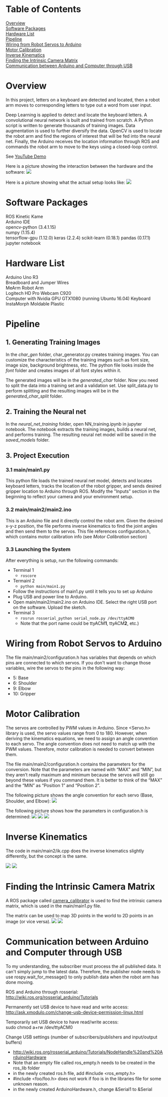# Table of Contents
[Overview](#Overview)  
[Software Packages](#Software-Packages)  
[Hardware List](#Hardware-List)  
[Pipeline](#Pipeline)  
[Wiring from Robot Servos to Arduino](#Wiring-from-Robot-Servos-to-Arduino)  
[Motor Calibration](#Motor-Calibration)  
[Inverse Kinematics](#Inverse-Kinematics)   
[Finding the Intrinsic Camera Matrix](#Finding-the-Intrinsic-Camera-Matrix)  
[Communication between Arduino and Computer through USB](#Communication-between-Arduino-and-Computer-through-USB)

# Overview
In this project, letters on a keyboard are detected and located, then a robot arm moves to corresponding letters to type out a word from user input.

Deep Learning is applied to detect and locate the keyboard letters. A convolutional neural network is built and trained from scratch. A Python script is written to generate thousands of training images. Data augmentation is used to further diversify the data. OpenCV is used to locate the robot arm and find the regions of interest that will be fed into the neural net. Finally, the Arduino receives the location information through ROS and commands the robot arm to move to the keys using a closed-loop control.

See [YouTube Demo](https://youtu.be/I7_Z-FtJ_zA)

Here is a picture showing the interaction between the hardware and the software:
![](pictures/big_picture.png)

Here is a picture showing what the actual setup looks like:
![](pictures/big_picture2.png)

# Software Packages
ROS Kinetic Kame  
Arduino IDE  
opencv-python (3.4.1.15)  
numpy (1.15.4)  
tensorflow-gpu (1.12.0)
keras (2.2.4)
scikit-learn (0.18.1)
pandas (0.17.1)
jupyter notebook

# Hardware List
Arduino Uno R3  
Breadboard and Jumper Wires  
MeArm Robot Arm  
Logitech HD Pro Webcam C920   
Computer with Nvidia GPU GTX1080 (running Ubuntu 16.04)
Keyboard
InstaMorph Moldable Plastic

# Pipeline
## 1. Generating Training Images  
In the _char_gen_ folder, char_generator.py creates training images. You can customize the characteristics of the training images such as font size, image size, background brightness, etc. The python file looks inside the _font_ folder and creates images of all font styles within it.

The generated images will be in the _generated_char_ folder. Now you need to split the data into a training set and a validation set. Use split_data.py to perform splitting and the resulting images will be in the _generated_char_split_ folder.

## 2. Training the Neural net
In the _neural_net_training_ folder, open NN_training.ipynb in jupyter notebook. The notebook extracts the training images, builds a neural net, and performs training. The resulting neural net model will be saved in the _saved_models_ folder.

## 3. Project Execution
### 3.1 main/main1.py
This python file loads the trained neural net model, detects and locates keyboard letters, tracks the location of the robot gripper, and sends desired gripper location to Arduino through ROS. Modify the "Inputs" section in the beginning to reflect your camera and your environment setup.

### 3.2 main/main2/main2.ino
This is an Arduino file and it directly control the robot arm. Given the desired x-y-z position, the file performs inverse kinematics to find the joint angles and then send them to the servos. This file references configuration.h, which contains motor calibration info (see _Motor Calibration_ section)

### 3.3 Launching the System
After everything is setup, run the following commands:

- Terminal 1
    - `roscore`
- Termainl 2
    - `python main/main1.py`
- Follow the instructions of main1.py until it tells you to set up Arduino
- Plug USB and power line to Arduino.
- Open main/main2/main2.ino on Arduino IDE. Select the right USB port on the software. Upload the sketch.
- Terminal 3
    - `rosrun rosserial_python serial_node.py /dev/ttyACM0`
    - Note that the port name could be ttyACM**1**, ttyACM**2**, etc.)

# Wiring from Robot Servos to Arduino
The file main/main2/configuration.h has variables that depends on which pins are connected to which servos. If you don't want to change those variables, wire the servos to the pins in the following way:

- 5: Base
- 6: Shoulder
- 9: Elbow
- 10: Gripper

# Motor Calibration
The servos are controlled by PWM values in Arduino. Since <Servo.h> library is used, the servo values range from 0 to 180. However, when deriving the kinematics equations, we need to assign an angle convention to each servo. The angle convention does not need to match up with the PWM values. Therefore, motor calibration is needed to convert between them.

The file main/main2/configuration.h contains the parameters for the conversion. Note that the parameters are named with “MAX” and “MIN”, but they aren’t really maximum and minimum because the servos will still go beyond these values if you command them. It is better to think of the “MAX” and the “MIN”  as “Position 1” and “Position 2”.

The following picture shows the angle convention for each servo (Base, Shoulder, and Elbow):
![](pictures/servos_angle_convention.png)

The following picture shows how the parameters in configuration.h is determined:
![](pictures/base_angle.png)
![](pictures/shoulder_angle.png)
![](pictures/elbow_angle.png)

# Inverse Kinematics
The code in main/main2/ik.cpp does the inverse kinematics slightly differently, but the concept is the same.

![](pictures/ik1.png)
![](pictures/ik2.png)

# Finding the Intrinsic Camera Matrix
A ROS package called [camera_calibrator](http://wiki.ros.org/camera_calibration#Camera_Calibrator) is used to find the intrinsic camera matrix, which is used in the main/main1.py file.

The matrix can be used to map 3D points in the world to 2D points in an image (or vice versa).
![](pictures/camera_matrix.png)
![](pictures/pinhole_model.png)

# Communication between Arduino and Computer through USB
To my understanding, the subscriber must process the all published data. It can't simply jump to the latest data. Therefore, the publisher node needs to use rospy.wait_for_message() to only publish data when the robot arm has done moving.

ROS and Arduino through rosserial:  
http://wiki.ros.org/rosserial_arduino/Tutorials

Permanently set USB device to have read and write access:  
http://ask.xmodulo.com/change-usb-device-permission-linux.html

Temporarily set USB device to have read/write access:  
sudo chmod a+rw /dev/ttyACM0

Change USB settings (number of subscribers/publishers and input/output buffers)
- http://wiki.ros.org/rosserial_arduino/Tutorials/NodeHandle%20and%20ArduinoHardware
- Note that an empty file called ros_empty.h needs to be created in the ros_lib folder
- in the newly created ros.h file, add #include <ros_empty.h>
- #include <foo/foo.h> does not work if foo is in the libraries file for some unknown reason.
- in the newly created ArduinoHardware.h, change &Serial1 to &Serial
